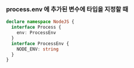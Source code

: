 ### process.env 에 추가된 변수에 타입을 지정할 때

```typescript title="types/global.d.ts"
declare namespace NodeJS {
  interface Process {
    env: ProcessEnv
  }
  interface ProcessEnv {
    NODE_ENV: string
  }
}
```
